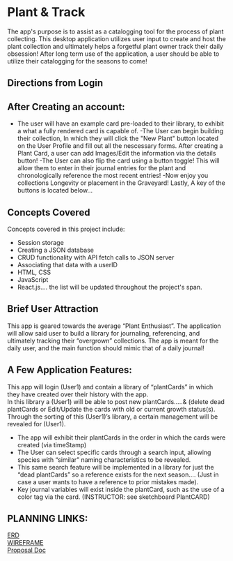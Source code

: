 # Plant & Track
The app's purpose is to assist as a catalogging tool for the process of plant collecting. This desktop application utilizes user input to create and host the plant collection and ultimately helps a forgetful plant owner track their daily obsession! After long term use of the application, a user should be able to utilize their catalogging for the seasons to come!


## Directions from Login
<picture>
  
## After Creating an account: 
- The user will have an example card pre-loaded to their library, to exhibit a what a fully rendered card is capable of.
-The User can begin building their collection, In which they will click the "New Plant" button located on the User Profile and fill out all the nescessary forms. After creating a Plant Card, a user can add Images/Edit the information via the details button!
-The User can also flip the card using a button toggle! This will allow them to enter in their journal entries for the plant and chronologically reference the most recent entries!
-Now enjoy you collections Longevity or placement in the Graveyard! 
Lastly, A key of the buttons is located below...


## Concepts Covered
Concepts covered in this project include: 
* Session storage
* Creating a JSON database
* CRUD functionality with API fetch calls to JSON server
* Associating that data with a userID
* HTML, CSS
* JavaScript 
* React.js.... the list will be updated throughout the project's span.



## Brief User Attraction
This app is geared towards the average “Plant Enthusiast”. The application will allow said user to build a library for journaling, referencing, and ultimately tracking their “overgrown” collections. The app is meant for the daily user, and the main function should mimic that of a daily journal!

## A Few Application Features:
This app will login (User1) and contain a library of “plantCards” in which they have created over their history with the app.\
In this library a (User1) will be able to post new plantCards…..& (delete dead plantCards or Edit/Update the cards with old or current growth status(s). 
Through the sorting of this (User1)’s library, a certain management will be revealed for (User1). 
* The app will exhibit their plantCards in the order in which the cards were created (via timeStamp)
* The User can select specific cards through a search input, allowing species with “similar” naming characteristics to be revealed. 
* This same search feature will be implemented in a library for just the “dead plantCards” so a reference exists for the next season…. (Just in case a user wants to have a reference to prior mistakes made).
* Key journal variables will exist inside the plantCard, such as the use of a color tag via the card. (INSTRUCTOR: see sketchboard PlantCARD)

## PLANNING LINKS:


[ERD](https://dbdiagram.io/d/5f10aa9c74ca2227330d73d9) \
[WIREFRAME](https://sketchboard.me/NCaP3yBDuIVO#/) \
[Proposal Doc](https://docs.google.com/document/d/12pWGNbbZ4iovB2qUAddoCqLFQkvDiqJBfv6uNWdrMg0/edit#heading=h.jlakfp7agir2) 

